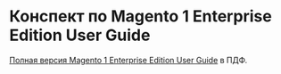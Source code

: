 # Конспект по Magento 1 Enterprise Edition User Guide

[Полная версия Magento 1 Enterprise Edition User Guide](https://docs.magento.com/m1/ee/user_guide/Resources/pdf/magento_enterprise_edition_user_guide.pdf) в ПДФ.